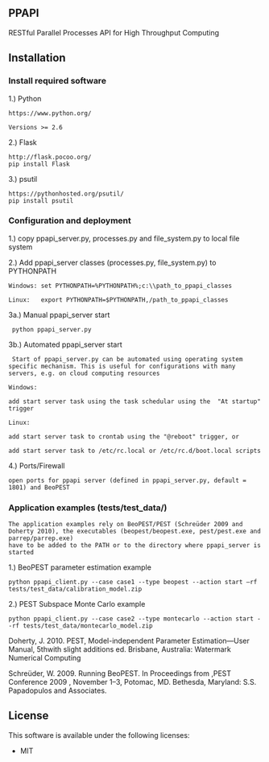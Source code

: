 ## PPAPI
RESTful Parallel Processes API for High Throughput Computing


## Installation
### Install required software

1.) Python

    https://www.python.org/

    Versions >= 2.6

2.) Flask

    http://flask.pocoo.org/
    pip install Flask

3.) psutil

    https://pythonhosted.org/psutil/
    pip install psutil

### Configuration and deployment

1.) copy ppapi_server.py, processes.py and file_system.py to local file system

2.) Add ppapi_server classes (processes.py, file_system.py) to PYTHONPATH

    Windows: set PYTHONPATH=%PYTHONPATH%;c:\\path_to_ppapi_classes

    Linux:   export PYTHONPATH=$PYTHONPATH,/path_to_ppapi_classes

3a.) Manual ppapi_server start

     python ppapi_server.py

3b.) Automated ppapi_server start

     Start of ppapi_server.py can be automated using operating system specific mechanism. This is useful for configurations with many servers, e.g. on cloud computing resources

    Windows: 
    
    add start server task using the task schedular using the  "At startup" trigger

    Linux:  
     
    add start server task to crontab using the "@reboot" trigger, or

    add start server task to /etc/rc.local or /etc/rc.d/boot.local scripts

4.) Ports/Firewall

    open ports for ppapi server (defined in ppapi_server.py, default = 1801) and BeoPEST
    
### Application examples (tests/test_data/)
    
    The application examples rely on BeoPEST/PEST (Schreüder 2009 and Doherty 2010), the executables (beopest/beopest.exe, pest/pest.exe and parrep/parrep.exe)
    have to be added to the PATH or to the directory where ppapi_server is started

1.) BeoPEST parameter estimation example

    python ppapi_client.py --case case1 --type beopest --action start –rf tests/test_data/calibration_model.zip

2.) PEST Subspace Monte Carlo example 

    python ppapi_client.py --case case2 --type montecarlo --action start --rf tests/test_data/montecarlo_model.zip

Doherty, J. 2010. PEST, Model-independent Parameter Estimation—User Manual, 5thwith slight additions ed. Brisbane, Australia: Watermark Numerical Computing

Schreüder, W. 2009. Running BeoPEST. In Proceedings from ,PEST Conference 2009 , November 1–3, Potomac, MD. Bethesda, Maryland: S.S. Papadopulos and Associates.
## License

This software is available under the following licenses:

  * MIT
